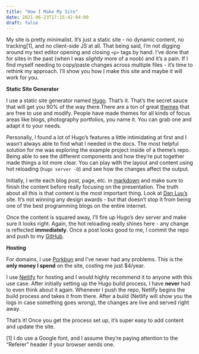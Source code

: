 ```yaml
---
title: "How I Make My Site"
date: 2021-06-23T17:15:42-04:00
draft: false
---
```


My site is pretty minimalist. It’s just a static site - no dynamic content, no
tracking[1], and no client-side JS at all. That being said, I’m not digging
around my text editor opening and closing `<p>` tags by hand. I’ve done that for
sites in the past (when I was _slightly_ more of a noob) and it’s a pain. If I
find myself needing to copy/paste changes across multiple files - it’s time to
rethink my approach. I’ll show you how I make this site and maybe it will work
for you.

**Static Site Generator**

I use a static site generator named [Hugo](https://gohugo.io/). That’s it.
That’s the secret sauce that will get you 90% of the way there.There are a ton
of great [themes](https://themes.gohugo.io/) that are free to use and modify.
People have made themes for all kinds of focus areas like blogs, photography
portfolios, you name it. You can grab one and adapt it to your needs.

Personally, I found a lot of Hugo’s features a little intimidating at first and
I wasn’t always able to find what I needed in the docs. The most helpful
solution for me was exploring the example project inside of a theme’s repo.
Being able to see the different components and how they’re put together made
things a lot more clear. You can play with the layout and content using hot
reloading (`hugo server -D`) and see how the changes affect the output.

Initially, I write each blog post, page, etc. in
[markdown](https://guides.github.com/features/mastering-markdown/) and make sure
to finish the content before really focusing on the presentation. The truth
about all this is that content is the most important thing. Look at [Dan Luu’s](https://danluu.com/) 
site. It’s not winning any design awards - but that doesn’t stop it from being
one of the best programming blogs on the entire internet.

Once the content is squared away, I’ll fire up Hugo’s dev server and make sure
it looks right. Again, the hot reloading really shines here - any change is
reflected **immediately**. Once a post looks good to me, I commit the repo and push
to my [GitHub](https://github.com/drake6m).

**Hosting**

For domains, I use [Porkbun](https://porkbun.com/) and I’ve never had any
problems. This is the **only money I spend** on the site, costing me just
$4/year.

I use [Netlify](https://www.netlify.com/) for hosting and I would highly
recommend it to anyone with this use case. After initially setting up the Hugo
build process, I have **never** had to even think about it again. Whenever I
push the repo, Netlify begins the build process and takes it from there. After a
build (Netlify will show you the logs in case something goes wrong), the changes
are live and served right away.

That’s it! Once you get the process set up, it’s super easy to add content and
update the site.

[1] I do use a Google font, and I assume they’re paying attention to the “Referer”
header if your browser sends one.

